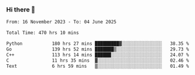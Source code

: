 ### Hi there 👋

<!--
**floyiac/floyiac** is a ✨ _special_ ✨ repository because its `README.md` (this file) appears on your GitHub profile.

Here are some ideas to get you started:

- 🔭 I’m currently working on ...
- 🌱 I’m currently learning ...
- 👯 I’m looking to collaborate on ...
- 🤔 I’m looking for help with ...
- 💬 Ask me about ...
- 📫 How to reach me: ...
- 😄 Pronouns: ...
- ⚡ Fun fact: ...
-->

<!--START_SECTION:waka-->

```txt
From: 16 November 2023 - To: 04 June 2025

Total Time: 470 hrs 10 mins

Python           180 hrs 27 mins █████████▓░░░░░░░░░░░░░░░   38.35 %
Go               139 hrs 52 mins ███████▒░░░░░░░░░░░░░░░░░   29.73 %
C++              113 hrs 14 mins ██████░░░░░░░░░░░░░░░░░░░   24.07 %
C                11 hrs 35 mins  ▓░░░░░░░░░░░░░░░░░░░░░░░░   02.46 %
Text             6 hrs 59 mins   ▒░░░░░░░░░░░░░░░░░░░░░░░░   01.49 %
```

<!--END_SECTION:waka-->
